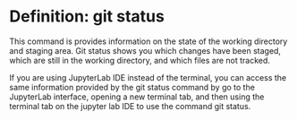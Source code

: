 # Definition: git status
This command is provides information on the state of the working directory and staging area. Git status shows you which changes have been staged, which are still in the working directory, and which files are not tracked. 

If you are using JupyterLab IDE instead of the terminal, you can access the same information provided by the git status command by go to the JupyterLab interface, opening a new terminal tab, and then using the terminal tab on the jupyter lab IDE to use the command git status.
